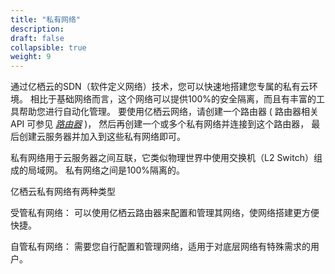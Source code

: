```yaml
---
title: "私有网络"
description: 
draft: false
collapsible: true
weight: 9
---
```


通过亿栖云的SDN（软件定义网络）技术，您可以快速地搭建您专属的私有云环境。 相比于基础网络而言，这个网络可以提供100%的安全隔离，而且有丰富的工具帮助您进行自动化管理。 要使用亿栖云网络，请创建一个路由器 ( 路由器相关 API 可参见 [_路由器_](../router/) )， 然后再创建一个或多个私有网络并连接到这个路由器， 最后创建云服务器并加入到这些私有网络即可。

私有网络用于云服务器之间互联，它类似物理世界中使用交换机（L2 Switch）组成的局域网。 私有网络之间是100%隔离的。

亿栖云私有网络有两种类型

受管私有网络： 可以使用亿栖云路由器来配置和管理其网络，使网络搭建更方便快捷。

自管私有网络： 需要您自行配置和管理网络，适用于对底层网络有特殊需求的用户。

